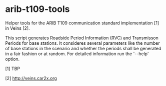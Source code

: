 # arib-t109-tools
Helper tools for the ARIB T109 communication standard implementation [1] in Veins [2].

This script generates Roadside Period Information (RVC) and Transmisson Periods for base stations. It consideres several parameters like the number of base stations in the scenario and whether the periods shall be generated in a fair fashion or at random. For detailed information run the '--help' option.

[1] TBP

[2] http://veins.car2x.org
